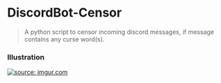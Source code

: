 # DiscordBot-Censor

>A python script to censor incoming discord messages, if message contains any curse word(s).

### Illustration

<a href="https://imgur.com/DKjNM4U"><img src="https://i.imgur.com/DKjNM4U.gif" title="source: imgur.com" /></a>